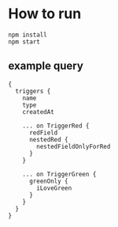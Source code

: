 # How to run

`npm install`  
`npm start`

## example query

```
{
  triggers {
    name
    type
    createdAt

    ... on TriggerRed {
      redField
      nestedRed {
        nestedFieldOnlyForRed
      }
    }

    ... on TriggerGreen {
      greenOnly {
        iLoveGreen
      }
    }
  }
}
```
